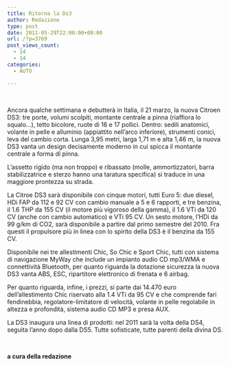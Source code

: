 ```yaml
---
title: Ritorna la Ds3
author: Redazione
type: post
date: 2011-05-29T22:00:00+00:00
url: /?p=3769
post_views_count:
  - 14
  - 14
categories:
  - AUTO

---
```

&nbsp;

Ancora qualche settimana e debutter&agrave; in Italia, il 21 marzo, la nuova Citroen DS3: tre porte, volumi scolpiti, montante centrale a pinna (riaffiora lo squalo&hellip;), tetto bicolore, ruote di 16 e 17 pollici. Dentro: sedili anatomici, volante in pelle e alluminio (appiattito nell&rsquo;arco inferiore), strumenti conici, leva del cambio corta. Lunga 3,95 metri, larga 1,71 m e alta 1,46 m, la nuova DS3 vanta un design decisamente moderno in cui spicca il montante centrale a forma di pinna.

L&rsquo;assetto rigido (ma non troppo) e ribassato (molle, ammortizzatori, barra stabilizzatrice e sterzo hanno una taratura specifica) si traduce in una maggiore prontezza su strada.

La Citroe DS3 sar&agrave; disponibile con cinque motori, tutti Euro 5: due diesel, HDi FAP da 112 e 92 CV con cambio manuale a 5 e 6 rapporti, e tre benzina, il 1.6 THP da 155 CV (il motore pi&ugrave; vigoroso della gamma), il 1.6 VTi da 120 CV (anche con cambio automatico) e VTi 95 CV. Un sesto motore, l&#8217;HDi da 99 g/km di CO2, sar&agrave; disponibile a partire dal primo semestre del 2010. Fra questi il propulsore pi&ugrave; in linea con lo spirito della DS3 &egrave; il benzina da 155 CV.

<a name="ed_Id_1"></a><a name="ed_Id_2"></a><a name="ed_Id_3"></a>Disponibile nei tre allestimenti Chic, So Chic e Sport Chic, tutti con sistema di navigazione MyWay che include un impianto audio CD mp3/WMA e connettivit&agrave; Bluetooth, per quanto riguarda la dotazione sicurezza la nuova DS3 vanta ABS, ESC, ripartitore elettronico di frenata e 6 airbag.

<a name="ed_Id_4"></a><a name="ed_Id_5"></a>Per quanto riguarda, infine, i prezzi, si parte dai 14.470 euro dell&#8217;allestimento Chic riservato alla 1.4 VTi da 95 CV e che comprende fari fendinebbia, regolatore&#45;limitatore di velocit&agrave;, volante in pelle regolabile in altezza e profondit&agrave;, sistema audio CD MP3 e presa AUX.

La DS3 inaugura una linea di prodotti: nel 2011 sar&agrave; la volta della DS4, seguita l&rsquo;anno dopo dalla DS5. Tutte sofisticate, tutte parenti della divina DS.

&nbsp;

**a cura della redazione**

&nbsp;